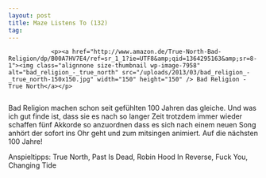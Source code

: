 ```yaml
---
layout: post
title: Maze Listens To (132)
tag: 
---
```



                <p><a href="http://www.amazon.de/True-North-Bad-Religion/dp/B00A7HV7E4/ref=sr_1_1?ie=UTF8&amp;qid=1364295163&amp;sr=8-1"><img class="alignnone size-thumbnail wp-image-7958" alt="bad_religion_-_true_north" src="/uploads/2013/03/bad_religion_-_true_north-150x150.jpg" width="150" height="150" /> Bad Religion - True North</a></p>
<img alt="" src="/uploads/2010/02/maze_listens_to_4stars.png" />
<p>Bad Religion machen schon seit gefühlten 100 Jahren das gleiche. Und was ich gut finde ist, dass sie es nach so langer Zeit trotzdem immer wieder schaffen fünf Akkorde so anzuordnen dass es sich nach einem neuen Song anhört der sofort ins Ohr geht und zum mitsingen animiert. Auf die nächsten 100 Jahre!</p>
<p>Anspieltipps: True North, Past Is Dead, Robin Hood In Reverse, Fuck You, Changing Tide</p>
<p>&nbsp;</p>
            
